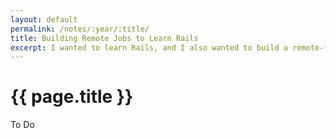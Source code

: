 ```yaml
---
layout: default
permalink: /notes/:year/:title/
title: Building Remote Jobs to Learn Rails
excerpt: I wanted to learn Rails, and I also wanted to build a remote-friendly job board. You'll never guess what happened next.
---
```


<h1>{{ page.title }}</h1>

<p>To Do</p>

